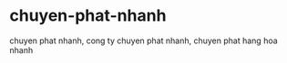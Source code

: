 chuyen-phat-nhanh
=================

chuyen phat nhanh, cong ty chuyen phat nhanh, chuyen phat hang hoa nhanh